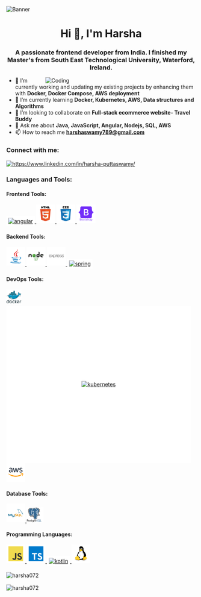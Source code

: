 ![Banner](https://5.imimg.com/data5/BY/YQ/LF/GLADMIN-1700443/mean-banner-500x500.png)

<h1 align="center">Hi 👋, I'm Harsha</h1>
<h3 align="center">A passionate frontend developer from India. I finished my Master's from South East Technological University, Waterford, Ireland.</h3>
<img align="right" alt="Coding" width="400" src="https://i.pinimg.com/originals/e0/dc/ef/e0dcef9f693d5ada75cd04ce74e92bbf.gif">

- 🔭 I’m currently working and updating my existing projects by enhancing them with **Docker, Docker Compose, AWS deployment**
- 🌱 I’m currently learning **Docker, Kubernetes, AWS, Data structures and Algorithms**
- 👯 I’m looking to collaborate on **Full-stack ecommerce website- Travel Buddy**
- 💬 Ask me about **Java, JavaScript, Angular, Nodejs, SQL, AWS**
- 📫 How to reach me **harshaswamy789@gmail.com**

<h3 align="left">Connect with me:</h3>
<p align="left">
<a href="https://linkedin.com/in/https://www.linkedin.com/in/harsha-puttaswamy/" target="blank"><img align="center" src="https://raw.githubusercontent.com/rahuldkjain/github-profile-readme-generator/master/src/images/icons/Social/linked-in-alt.svg" alt="https://www.linkedin.com/in/harsha-puttaswamy/" height="30" width="40" /></a>
</p>

<h3 align="left">Languages and Tools:</h3>
<h4 align="left">Frontend Tools:</h4>
<p align="left">
  <a href="https://angular.io" target="_blank" rel="noreferrer"> 
    <img src="https://angular.io/assets/images/logos/angular/angular.svg" alt="angular" width="40" height="40" style="background-color: white; padding: 5px;"/> 
  </a> 
  <a href="https://www.w3.org/html/" target="_blank" rel="noreferrer"> 
    <img src="https://raw.githubusercontent.com/devicons/devicon/master/icons/html5/html5-original-wordmark.svg" alt="html5" width="40" height="40" style="background-color: white; padding: 5px;"/> 
  </a> 
  <a href="https://www.w3schools.com/css/" target="_blank" rel="noreferrer"> 
    <img src="https://raw.githubusercontent.com/devicons/devicon/master/icons/css3/css3-original-wordmark.svg" alt="css3" width="40" height="40" style="background-color: white; padding: 5px;"/> 
  </a> 
  <a href="https://getbootstrap.com" target="_blank" rel="noreferrer"> 
    <img src="https://raw.githubusercontent.com/devicons/devicon/master/icons/bootstrap/bootstrap-plain-wordmark.svg" alt="bootstrap" width="40" height="40" style="background-color: white; padding: 5px;"/> 
  </a> 
</p>

<h4 align="left">Backend Tools:</h4>
<p align="left">
  <a href="https://www.java.com" target="_blank" rel="noreferrer"> 
    <img src="https://raw.githubusercontent.com/devicons/devicon/master/icons/java/java-original.svg" alt="java" width="40" height="40" style="background-color: white; padding: 5px;"/> 
  </a> 
  <a href="https://nodejs.org" target="_blank" rel="noreferrer"> 
    <img src="https://raw.githubusercontent.com/devicons/devicon/master/icons/nodejs/nodejs-original-wordmark.svg" alt="nodejs" width="40" height="40" style="background-color: white; padding: 5px;"/> 
  </a>
  <a href="https://expressjs.com" target="_blank" rel="noreferrer"> 
    <img src="https://raw.githubusercontent.com/devicons/devicon/master/icons/express/express-original-wordmark.svg" alt="express" width="40" height="40" style="background-color: white; padding: 5px;"/> 
  </a>
  <a href="https://spring.io/" target="_blank" rel="noreferrer"> 
    <img src="https://www.vectorlogo.zone/logos/springio/springio-icon.svg" alt="spring" width="40" height="40" style="background-color: white; padding: 5px;"/>
  </a>
</p>

<h4 align="left">DevOps Tools:</h4>
<p align="left">
  <a href="https://www.docker.com/" target="_blank" rel="noreferrer"> 
    <img src="https://raw.githubusercontent.com/devicons/devicon/master/icons/docker/docker-original-wordmark.svg" alt="docker" width="40" height="40" style="background-color: white;"/> 
  </a> 
  
  <a href="https://kubernetes.io" target="_blank" rel="noreferrer"> 
    <img src="https://www.vectorlogo.zone/logos/kubernetes/kubernetes-icon.svg" alt="kubernetes" width="40" height="40" style="background-color: white; padding: 200px;"/> 
  </a>
  <a href="https://aws.amazon.com" target="_blank" rel="noreferrer"> 
    <img src="https://raw.githubusercontent.com/devicons/devicon/master/icons/amazonwebservices/amazonwebservices-original-wordmark.svg" alt="aws" width="40" height="40" style="background-color: white; padding: 5px;"/> 
  </a>
</p>

<h4 align="left">Database Tools:</h4>
<p align="left">
  <a href="https://www.mysql.com/" target="_blank" rel="noreferrer"> 
    <img src="https://raw.githubusercontent.com/devicons/devicon/master/icons/mysql/mysql-original-wordmark.svg" alt="mysql" width="40" height="40" style="background-color: white; padding: 5px;"/> 
  </a> 
  <a href="https://www.postgresql.org" target="_blank" rel="noreferrer"> 
    <img src="https://raw.githubusercontent.com/devicons/devicon/master/icons/postgresql/postgresql-original-wordmark.svg" alt="postgresql" width="40" height="40" style="background-color: white; padding-right: 5px;  padding-left: 9 px;"/> 
  </a>
</p>

<h4 align="left">Programming Languages:</h4>
<p align="left">
  <a href="https://developer.mozilla.org/en-US/docs/Web/JavaScript" target="_blank" rel="noreferrer"> 
    <img src="https://raw.githubusercontent.com/devicons/devicon/master/icons/javascript/javascript-original.svg" alt="javascript" width="40" height="40" style="background-color: white; padding: 5px; margin-left:10 px;"/> 
  </a> 
  
  <a href="https://www.typescriptlang.org/" target="_blank" rel="noreferrer"> 
    <img src="https://raw.githubusercontent.com/devicons/devicon/master/icons/typescript/typescript-original.svg" alt="typescript" width="40" height="40" style="background-color: white; padding: 5px;"/> 
  </a>
  <a href="https://kotlinlang.org" target="_blank" rel="noreferrer"> 
    <img src="https://www.vectorlogo.zone/logos/kotlinlang/kotlinlang-icon.svg" alt="kotlin" width="40" height="40" style="background-color: white; padding: 5px;"/> 
  </a>
  <a href="https://www.linux.org/" target="_blank" rel="noreferrer"> 
    <img src="https://raw.githubusercontent.com/devicons/devicon/master/icons/linux/linux-original.svg" alt="linux" width="40" height="40" style="background-color: white; padding: 5px;"/> 
  </a> 
</p>

<p><img align="center" src="https://github-readme-stats.vercel.app/api/top-langs?username=harsha072&show_icons=true&locale=en&layout=compact" alt="harsha072" /></p>

<p><img align="center" src="https://github-readme-streak-stats.herokuapp.com/?user=harsha072&" alt="harsha072" /></p>
